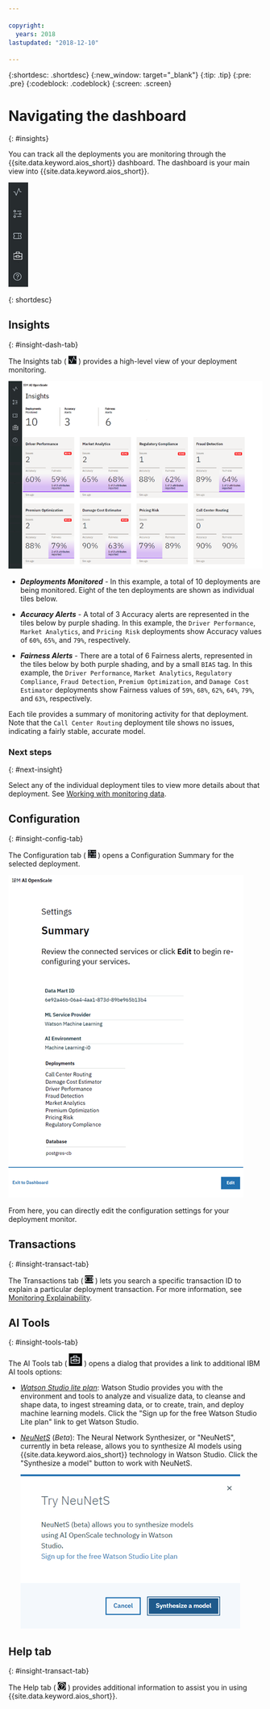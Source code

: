```yaml
---

copyright:
  years: 2018
lastupdated: "2018-12-10"

---
```


{:shortdesc: .shortdesc}
{:new_window: target="_blank"}
{:tip: .tip}
{:pre: .pre}
{:codeblock: .codeblock}
{:screen: .screen}

# Navigating the dashboard
{: #insights}

You can track all the deployments you are monitoring through the {{site.data.keyword.aios_short}} dashboard. The dashboard is your main view into {{site.data.keyword.aios_short}}.

  ![Insight tabs](images/insight-tabs.png)

{: shortdesc}

## Insights
{: #insight-dash-tab}

The Insights tab ( ![Insight dashboard](images/insight-dash-tab.png) ) provides a high-level view of your deployment monitoring.

  ![Insight dashboard](images/insight-dashboard.png)

- ***Deployments Monitored*** - In this example, a total of 10 deployments are being monitored. Eight of the ten deployments are shown as individual tiles below.

- ***Accuracy Alerts*** - A total of 3 Accuracy alerts are represented in the tiles below by purple shading. In this example, the `Driver Performance`, `Market Analytics`, and `Pricing Risk` deployments show Accuracy values of `60%`, `65%`, and `79%`, respectively.

- ***Fairness Alerts*** - There are a total of 6 Fairness alerts, represented in the tiles below by both purple shading, and by a small `BIAS` tag. In this example, the `Driver Performance`, `Market Analytics`, `Regulatory Compliance`, `Fraud Detection`, `Premium Optimization`, and `Damage Cost Estimator` deployments show Fairness values of `59%`, `68%`, `62%`, `64%`, `79%`, and `63%`, respectively.

Each tile provides a summary of monitoring activity for that deployment. Note that the `Call Center Routing` deployment tile shows no issues, indicating a fairly stable, accurate model.

### Next steps
{: #next-insight}

Select any of the individual deployment tiles to view more details about that deployment. See [Working with monitoring data](insight-timechart.html).

## Configuration
{: #insight-config-tab}

The Configuration tab ( ![Config tab](images/insight-config-tab.png) ) opens a Configuration Summary for the selected deployment.

  ![Config summary](images/insight-config-summary.png)

From here, you can directly edit the configuration settings for your deployment monitor.

## Transactions
{: #insight-transact-tab}

The Transactions tab ( ![Transactions tab](images/insight-transact-tab.png) ) lets you search a specific transaction ID to explain a particular deployment transaction. For more information, see [Monitoring Explainability](insight-timechart.html#insight-explain).

## AI Tools
{: #insight-tools-tab}

The AI Tools tab ( ![AI Tools tab](images/aitools.png) ) opens a dialog that provides a link to additional IBM AI tools options:

- *[Watson Studio lite plan](https://dataplatform.cloud.ibm.com/registration/stepone?apps=all&context=wdp)*: Watson Studio provides you with the environment and tools to analyze and visualize data, to cleanse and shape data, to ingest streaming data, or to create, train, and deploy machine learning models. Click the "Sign up for the free Watson Studio Lite plan" link to get Watson Studio.

- *[NeuNetS](https://dataplatform.cloud.ibm.com/ml/neunets)* (*Beta*): The Neural Network Synthesizer, or "NeuNetS", currently in beta release, allows you to synthesize AI models using {{site.data.keyword.aios_short}} technology in Watson Studio. Click the "Synthesize a model" button to work with NeuNetS.

  ![NeuNetS dialog](images/neunets-dialog.png)

## Help tab
{: #insight-transact-tab}

The Help tab ( ![Transactions tab](images/insight-help-tab.png) ) provides additional information to assist you in using {{site.data.keyword.aios_short}}.
